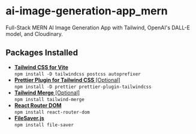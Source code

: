 # ai-image-generation-app_mern

Full-Stack MERN AI Image Generation App with Tailwind, OpenAI's DALL-E model, and Cloudinary.

## Packages Installed

- [**Tailwind CSS for Vite**](https://tailwindcss.com/docs/guides/vite)</br>
  `npm install -D tailwindcss postcss autoprefixer`
- [**Prettier Plugin for Tailwind CSS** [Optional]](https://github.com/tailwindlabs/prettier-plugin-tailwindcss)</br>
  `npm install -D prettier prettier-plugin-tailwindcss`
- [**Tailwind Merge** [Optional]](https://www.npmjs.com/package/tailwind-merge)</br>
  `npm install tailwind-merge`
- [**React Router DOM**](https://www.npmjs.com/package/react-router-dom)</br>
  `npm install react-router-dom`
- [**FileSaver.js**](https://www.npmjs.com/package/file-saver)</br>
  `npm install file-saver`
